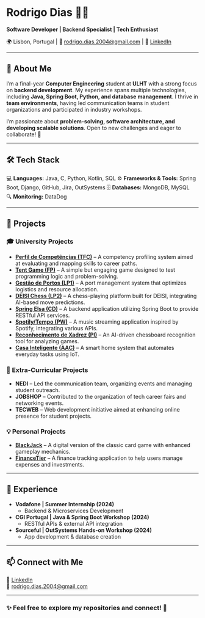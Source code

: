 # **Rodrigo Dias** 👨‍💻  
**Software Developer | Backend Specialist | Tech Enthusiast**  

🌍 Lisbon, Portugal | 📩 rodrigo.dias.2004@gmail.com | 🔗 [LinkedIn](https://www.linkedin.com/in/rodrigo-dias3/)  

---

## **👋 About Me**  
I’m a final-year **Computer Engineering** student at **ULHT** with a strong focus on **backend development**. My experience spans multiple technologies, including **Java, Spring Boot, Python, and database management**. I thrive in **team environments**, having led communication teams in student organizations and participated in industry workshops.  

I’m passionate about **problem-solving, software architecture, and developing scalable solutions**. Open to new challenges and eager to collaborate! 🚀  

---

## **🛠 Tech Stack**  
💻 **Languages:** Java, C, Python, Kotlin, SQL
⚙️ **Frameworks & Tools:** Spring Boot, Django, GitHub, Jira, OutSystems
🗄 **Databases:** MongoDB, MySQL  
🔍 **Monitoring:** DataDog  

---

## **📌 Projects**  

### **🎓 University Projects**  
- **[Perfil de Competências (TFC)]()** – A competency profiling system aimed at evaluating and mapping skills to career paths.  
- **[Tent Game (FP)]()** – A simple but engaging game designed to test programming logic and problem-solving.  
- **[Gestão de Portos (LP1)]()** – A port management system that optimizes logistics and resource allocation.  
- **[DEISI Chess (LP2)]()** – A chess-playing platform built for DEISI, integrating AI-based move predictions.  
- **[Spring Elsa (CD)]()** – A backend application utilizing Spring Boot to provide RESTful API services.  
- **[Spotily/Tempo (PW)]()** – A music streaming application inspired by Spotify, integrating various APIs.  
- **[Reconhecimento de Xadrez (PI)]()** – An AI-driven chessboard recognition tool for analyzing games.  
- **[Casa Inteligente (AAC)]()** – A smart home system that automates everyday tasks using IoT.  

### **🔹 Extra-Curricular Projects**  
- **NEDI** – Led the communication team, organizing events and managing student outreach.  
- **JOBSHOP** – Contributed to the organization of tech career fairs and networking events.  
- **TECWEB** – Web development initiative aimed at enhancing online presence for student projects.  

### **💡 Personal Projects**  
- **[BlackJack]()** – A digital version of the classic card game with enhanced gameplay mechanics.  
- **[FinanceTier]()** – A finance tracking application to help users manage expenses and investments.  

---

## **💼 Experience**  
- **Vodafone | Summer Internship (2024)**  
  - Backend & Microservices Development  
- **CGI Portugal | Java & Spring Boot Workshop (2024)**  
  - RESTful APIs & external API integration  
- **Sourceful | OutSystems Hands-on Workshop (2024)**  
  - App development & database creation  

---

## **📫 Connect with Me**  
🔗 [LinkedIn](https://www.linkedin.com/in/rodrigo-dias3/)  
📧 rodrigo.dias.2004@gmail.com  

---

### ✨ Feel free to explore my repositories and connect! 🚀  

